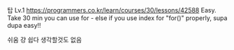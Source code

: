 탑 Lv.1
https://programmers.co.kr/learn/courses/30/lessons/42588
Easy. Take 30 min 
you can use for - else 
if you use index for "for()" properly, supa dupa easy!!

쉬움 걍 쉽다 생각할것도 없음
